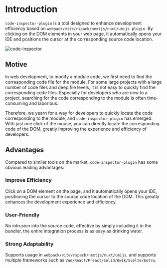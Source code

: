 # Introduction

`code-inspector-plugin` is a tool designed to enhance development efficiency based on `webpack/vite/rspack/nextjs/nuxt/umijs plugin`. By clicking on the DOM elements in your web page, it automatically opens your IDE and positions the cursor at the corresponding source code location.

![code-inspector](https://cdn.jsdelivr.net/gh/zh-lx/static-img/code-inspector/demo.gif)

## Motive

In web development, to modify a module code, we first need to find the corresponding code file for the module. For some large projects with a large number of code files and deep file levels, it is not easy to quickly find the corresponding code files. Especially for developers who are new to a project, searching for the code corresponding to the module is often time-consuming and laborious.

Therefore, we yearn for a way for developers to quickly locate the code corresponding to the module, and `code-inspector-plugin` has emerged. With just one click of the mouse, you can directly locate the corresponding code of the DOM, greatly improving the experience and efficiency of developers.

## Advantages

Compared to similar tools on the market, `code-inspector-plugin` has some obvious leading advantages:

### Improve Efficiency

Click on a DOM element on the page, and it automatically opens your IDE, positioning the cursor to the source code location of the DOM. This greatly enhances the development experience and efficiency.

### User-Friendly

No intrusion into the source code, effective by simply including it in the bundler, the entire integration process is as easy as drinking water.

### Strong Adaptability

Supports usage in `webpack/vite/rspack/nextjs/nuxt/umijs`, and supports multiple frameworks such as `Vue/React/Preact/Solid/Qwik/Svelte/Astro`.
